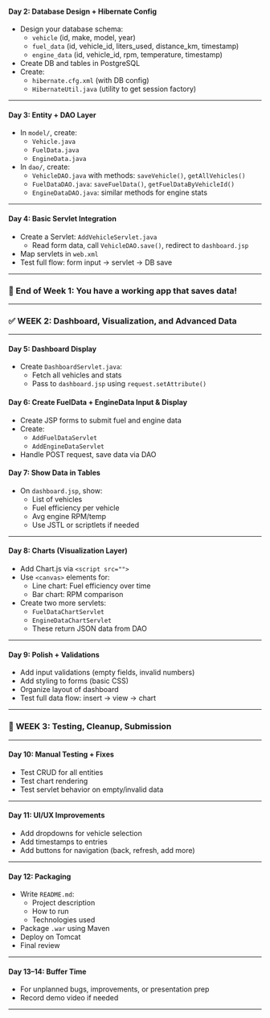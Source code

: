 #### **Day 2: Database Design + Hibernate Config**

* Design your database schema:
  * `vehicle` (id, make, model, year)
  * `fuel_data` (id, vehicle_id, liters_used, distance_km, timestamp)
  * `engine_data` (id, vehicle_id, rpm, temperature, timestamp)
* Create DB and tables in PostgreSQL
* Create:
  * `hibernate.cfg.xml` (with DB config)
  * `HibernateUtil.java` (utility to get session factory)

---

#### **Day 3: Entity + DAO Layer**

* In `model/`, create:
  * `Vehicle.java`
  * `FuelData.java`
  * `EngineData.java`
* In `dao/`, create:
  * `VehicleDAO.java` with methods: `saveVehicle()`, `getAllVehicles()`
  * `FuelDataDAO.java`: `saveFuelData()`, `getFuelDataByVehicleId()`
  * `EngineDataDAO.java`: similar methods for engine stats

---

#### **Day 4: Basic Servlet Integration**

* Create a Servlet: `AddVehicleServlet.java`
  * Read form data, call `VehicleDAO.save()`, redirect to `dashboard.jsp`
* Map servlets in `web.xml`
* Test full flow: form input → servlet → DB save

---

### 🔁 End of Week 1: You have a working app that saves data!

---

### ✅ **WEEK 2: Dashboard, Visualization, and Advanced Data**

---

#### **Day 5: Dashboard Display**

* Create `DashboardServlet.java`:
  * Fetch all vehicles and stats
  * Pass to `dashboard.jsp` using `request.setAttribute()`

#### **Day 6: Create FuelData + EngineData Input & Display**

* Create JSP forms to submit fuel and engine data
* Create:
  * `AddFuelDataServlet`
  * `AddEngineDataServlet`
* Handle POST request, save data via DAO

#### **Day 7: Show Data in Tables**

* On `dashboard.jsp`, show:
  * List of vehicles
  * Fuel efficiency per vehicle
  * Avg engine RPM/temp
  * Use JSTL or scriptlets if needed

---

#### **Day 8: Charts (Visualization Layer)**

* Add Chart.js via `<script src="">`
* Use `<canvas>` elements for:
  * Line chart: Fuel efficiency over time
  * Bar chart: RPM comparison
* Create two more servlets:
  * `FuelDataChartServlet`
  * `EngineDataChartServlet`
  * These return JSON data from DAO

---

#### **Day 9: Polish + Validations**

* Add input validations (empty fields, invalid numbers)
* Add styling to forms (basic CSS)
* Organize layout of dashboard
* Test full data flow: insert → view → chart

---

### 🧪 **WEEK 3: Testing, Cleanup, Submission**

---

#### **Day 10: Manual Testing + Fixes**

* Test CRUD for all entities
* Test chart rendering
* Test servlet behavior on empty/invalid data

---

#### **Day 11: UI/UX Improvements**

* Add dropdowns for vehicle selection
* Add timestamps to entries
* Add buttons for navigation (back, refresh, add more)

---

#### **Day 12: Packaging**

* Write `README.md`:
  * Project description
  * How to run
  * Technologies used
* Package `.war` using Maven
* Deploy on Tomcat
* Final review

---

#### **Day 13–14: Buffer Time**

* For unplanned bugs, improvements, or presentation prep
* Record demo video if needed

---
